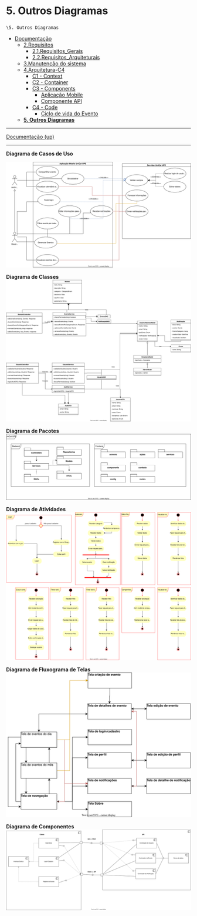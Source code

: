 # 5. Outros Diagramas

`\5. Outros Diagramas`

* [Documentação](../README.md)
  * [2.Requisitos](../2.Requisitos/README.md)
    * [2.1.Requisitos_Gerais](../2.Requisitos/2.1.Requisitos_Gerais/README.md)
    * [2.2.Requisitos_Arquiteturais](../2.Requisitos/2.2.Requisitos_Arquiteturais/README.md)
  * [3.Manutenção do sistema](../3.Manuten%C3%A7%C3%A3o%20do%20sistema/README.md)
  * [4.Arquitetura-C4](../4.Arquitetura-C4/README.md)
    * [C1 - Context](../4.Arquitetura-C4/C1%20-%20Context/README.md)
    * [C2 - Container](../4.Arquitetura-C4/C2%20-%20Container/README.md)
    * [C3 - Components](../4.Arquitetura-C4/C3%20-%20Components/README.md)
      * [Aplicação Mobile](../4.Arquitetura-C4/C3%20-%20Components/Aplica%C3%A7%C3%A3o%20Mobile/README.md)
      * [Componente API](../4.Arquitetura-C4/C3%20-%20Components/Componente%20API/README.md)
    * [C4 - Code](../4.Arquitetura-C4/C4%20-%20Code/README.md)
      * [Ciclo de vida do Evento](../4.Arquitetura-C4/C4%20-%20Code/Ciclo%20de%20vida%20do%20Evento/README.md)
  * [**5. Outros Diagramas**](../5.%20Outros%20Diagramas/README.md)

---

[Documentação (up)](../README.md)

---

**Diagrama de Casos de Uso**

![Diagrama de casos de uso - Unical UPE](./Diagramas%20UniCal%20UPE-D.%20Casos%20de%20uso.drawio.svg)



**Diagrama de Classes**
![Diagrama de Classes - Unical UPE](./Diagramas%20UniCal%20UPE-D.%20Classes.drawio.svg)




**Diagrama de Pacotes**
![Diagrama de Pacotes - Unical UPE](./Diagramas%20UniCal%20UPE-D.%20Pacote.drawio.svg)



**Diagrama de Atividades**
![Diagrama de Atividades - Unical UPE](./Diagramas%20UniCal%20UPE-D.%20Atividade.drawio.svg)



**Diagrama de Fluxograma de Telas**
![Diagrama de Atividades - Unical UPE](./Diagramas%20UniCal%20UPE-Fluxograma.drawio.svg)



**Diagrama de Componentes**
![Diagrama de Atividades - Unical UPE](./Diagramas%20UniCal%20UPE-D.Componentes.drawio.svg)